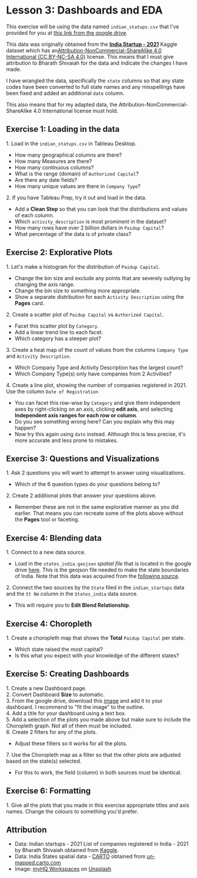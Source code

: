 #  Lesson 3: Dashboards and EDA

This exercise will be using the data named `indian_statups.csv` that I've provided for you at [this link from the google drive](https://drive.google.com/file/d/1zIwmqngMXQCy0ScS9VxXUdcl2TA0o-gG/view?usp=sharing). 

This data was originally obtained from the [**India Startup - 2021**](https://www.kaggle.com/bhararthshiviah/indian-startups-2021?select=2021_registered_companies.csv) Kaggle dataset which has an[Attribution-NonCommercial-ShareAlike 4.0 International (CC BY-NC-SA 4.0)](https://creativecommons.org/licenses/by-nc-sa/4.0/) license. This means that I must give attribution to Bharath Shivaiah for the data and indicate the changes I have made. 

I have wrangled the data, specifically the `state` columns so that any state codes have been converted to full state names and any misspellings have been fixed and added an additional `date` column.

This also means that for my adapted data, the Attribution-NonCommercial-ShareAlike 4.0 International license must hold. 



## Exercise 1: Loading in the data 

1\. Load in the `indian_statups.csv` in Tableau Desktop.           
- How many geographical columns are there?
- How many Measures are there?
- How many continuous columns?
- What is the range (domain) of `Authorized Capital`?
- Are there any date fields?
- How many unique values are there in `Company Type`?

2\. If you have Tableau Prep, try it out and load in the data.              
- Add a **Clean Step** so that you can look that the distributions and values of each column.
- Which `activity_description` is most prominent in the dataset?
- How many rows have over 2 billion dollars in `Paidup Capital`? 
- What percentage of the data is of private class?

## Exercise 2: Explorative Plots 

1\. Let's make a histogram for the distribution of `Paidup Capital`.              
- Change the bin size and exclude any points that are severely outlying by changing the axis range. 
- Change the bin size to something more appropriate. 
- Show a separate distribution for each `Activity Description` using the **Pages** card.

2\. Create a scatter plot of `Paidup Capital` vs `Authorized Capital`.
- Facet this scatter plot by `Category`.
- Add a linear trend line to each facet.
- Which category has a steeper plot?

3\. Create a heat map of the count of values from the columns `Company Type` and `Activity Description`. 
- Which Company Type and Activity Description has the largest count? 
- Which Company Type(s) only have companies from 2 Activities? 

4\. Create a line plot, showing the number of companies registered in 2021. Use the column `Date of Registration` 
- You can facet this row-wise by `Category` and give them independent axes by right-clicking on an axis, clicking **edit axis**, and selecting **Independent axis ranges for each row or column**.
- Do you see something wrong here? Can you explain why this may happen?
- Now try this again using `date` instead. Although this is less precise, it's more accurate and less prone to mistakes.

## Exercise 3: Questions and Visualizations 

1\. Ask 2 questions you will want to attempt to answer using visualizations.     
- Which of the 6 question types do your questions belong to?

2\. Create 2 additional plots that answer your questions above.     
- Remember these are not in the same explorative manner as you did earlier. That means you can recreate some of the plots above without the **Pages** tool or faceting. 

## Exercise 4: Blending data

1\. Connect to a new data source.      
- Load in the `states_india.geojson` *spatial file* that is located in the google drive [here](https://drive.google.com/file/d/1Mw9qKTDot-7ECGGNsWiWGPMR5_-Y65zW/view?usp=sharing). This is the geojson file needed to make the state boundaries of India. Note that this data was acquired from the [following source](https://un-mapped.carto.com/tables/states_india/public/map). 

2\. Connect the two sources by the `State` filed in the `indian_startups` data and the `St Nm` column in the `States_india` data source.   
- This will require you to **Edit Blend Relationship**. 


## Exercise 4: Choropleth

1\. Create a choropleth map that shows the **Total** `Paidup Capital` per state.          
- Which state raised the most capital?
- Is this what you expect with your knowledge of the different states? 


## Exercise 5: Creating Dashboards  

1\. Create a new Dashboard page.              
2\. Convert Dashboard **Size** to automatic.                 
3\. From the google drive, download this       [image](https://drive.google.com/file/d/1wLpQDBJZnuqXGeyMNOvjt7f6kn0r_ayB/view?usp=sharing) and add it to your dashboard. I recommend to "fit the image" to the outline.                 
4\. Add a title for your dashboard using a text box.              
5\. Add a selection of the plots you made above but make sure to include the Choropleth graph. Not all of them must be included.                 
6\. Create 2 filters for any of the plots.               
- Adjust these filters so it works for all the plots.  

7\. Use the Choropleth map as a filter so that the other plots are adjusted based on the state(s) selected.              
- For this to work, the field (column) in both sources must be identical. 

## Exercise 6: Formatting

1\. Give all the plots that you made in this exercise appropriate titles and axis names. Change the colours to something you'd prefer.       


## Attribution

- Data: Indian startups - 2021 List of companies registered in India - 2021 by Bharath Shivaiah obtained from [Kaggle](https://www.kaggle.com/bhararthshiviah/indian-startups-2021).
- Data: India States spatial data - [CARTO](https://carto.com/help/working-with-data/attribution/) obtained from [un-mapped.carto.com](https://un-mapped.carto.com/tables/states_india/public/map)
- Image: <a href="https://unsplash.com/@myhq?utm_source=unsplash&utm_medium=referral&utm_content=creditCopyText">myHQ Workspaces</a> on <a href="https://unsplash.com/s/photos/india-startup?utm_source=unsplash&utm_medium=referral&utm_content=creditCopyText">Unsplash</a>
  




